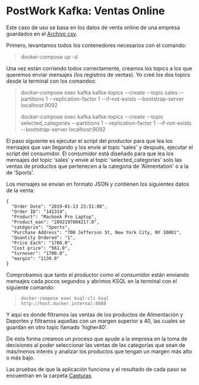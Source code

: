 # PostWork Kafka: Ventas Online
Este caso de uso se basa en los datos de venta online de una empresa guardados en el [Archivo csv](./sales_data.csv).

Primero, levantamos todos los contenedores necesarios con el comando:
> docker-compose up -d

Una vez están corriendo todos correctamente, creamos los topics a los que queremos enviar mensajes (los registros de ventas). 
Yo creé los dos topics desde la terminal con los comandos:
>docker-compose exec kafka kafka-topics --create --topic sales --partitions 1 --replication-factor 1 --if-not-exists --bootstrap-server localhost:9092
>
>docker-compose exec kafka kafka-topics --create --topic selected_categories --partitions 1 --replication-factor 1 --if-not-exists --bootstrap-server localhost:9092

El paso siguiente es ejecutar el script del productor para que lea los mensajes que van llegando y los envíe al topic 'sales' y después, ejecutar el script del consumidor. 
El consumidor está diseñado para que lea los mensajes del topic 'sales' y envíe al topic 'selected_categories' solo las ventas de productos que pertenecen a la categoria de 'Alimentation' o a la de 'Sports'.

Los mensajes se envían en formato JSON y contienen los siguientes datos de la venta:
```
{
  "Order Date": "2019-01-13 23:51:00",
  "Order ID": "141314",
  "Product": "Macbook Pro Laptop",
  "Product_ean": "2892197004217.0",
  "catégorie": "Sports",
  "Purchase Address": "700 Jefferson St, New York City, NY 10001",
  "Quantity Ordered": "1",
  "Price Each": "1700.0",
  "Cost price": "561.0",
  "turnover": "1700.0",
  "margin": "1139.0"
}
```

Comprobamos que tanto el productor como el consumidor están enviando mensajes cada pocos segundos y abrimos KSQL en la terminal con el siguiente comando:
> ```docker-compose exec ksql-cli ksql http://host.docker.internal:8088```

Y aquí es donde filtramos las ventas de los productos de Alimentación y Deportes y filtramos aquellas con un margen superior a 40, las cuales se guardan en otro topic llamado 'higher40'.

De esta forma creamos un proceso que ayude a la empresa en la toma de decisiones al poder seleccionar las ventas de las categorías que sean de más/menos interés y analizar los productos que tengan un margen más alto o más bajo.

Las pruebas de que la aplicación funciona y el resultado de cada paso se encuentran en la carpeta [Capturas](./screenshots)

